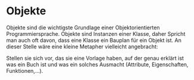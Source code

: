 # Objekte

Objekte sind die wichtigste Grundlage einer Objektorientierten Programmiersprache. Objekte sind Instanzen einer Klasse, daher Spricht man auch oft davon, dass eine Klasse ein Bauplan für ein Objekt ist. An dieser Stelle wäre eine kleine Metapher vielleicht angebracht:

Stellen sie sich vor, das sie eine Vorlage haben, auf der genau erklärt ist was ein Buch ist und was ein solches Ausmacht (Attribute, Eigenschaften, Funktionen,...).

